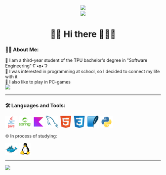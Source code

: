 <div id="header" align="center">
  <img src="https://steamuserimages-a.akamaihd.net/ugc/2495635126620123466/76BF4C5EDEADFE31CF670E500D59C33652193A93/" width="500"> <br>
    <a href="https://gitlab.com/MrToogle"><img src="https://img.shields.io/badge/GitLab-mediumpurple?logo=gitlab&logoColor=orange"></a>
  <h1>🐉🏰 Hi there 🏰🧙‍♂️</h1>
</div>
<div>
  <h3>👨‍💻 About Me:</h3>
  <p>
    🌲 I am a third-year student of the TPU bachelor's degree in "Software Engineering"  ʕ´•ᴥ•`ʔ<br>
    🌳 I was interested in programming at school, so I decided to connect my life with it<br>
    🌴 I also like to play in PC-games<br>
    <a href="https://steamcommunity.com/profiles/76561199394767668/"><img src="https://img.shields.io/badge/Steam-darkblue?logo=steam&logoColor=white&style=plastic"></a>
  </p>
  <hr>
</div>
<div>
  <h3>🛠️ Languages and Tools:</h3>
  <img src="https://raw.githubusercontent.com/MrTOOGLE/MrTOOGLE/f7ef5a38aeb005b24368508b39b16a4c29295c0a/img/java-original-wordmark.svg" width="40" height="40">
  <img src="https://raw.githubusercontent.com/MrTOOGLE/MrTOOGLE/f7ef5a38aeb005b24368508b39b16a4c29295c0a/img/spring-original-wordmark.svg" width="40" height="40">
  <img src="https://raw.githubusercontent.com/MrTOOGLE/MrTOOGLE/f7ef5a38aeb005b24368508b39b16a4c29295c0a/img/kotlin-original.svg" width="40" height="40">
  <img src="https://raw.githubusercontent.com/MrTOOGLE/MrTOOGLE/f7ef5a38aeb005b24368508b39b16a4c29295c0a/img/mysql-original.svg" width="40" height="40">
  <img src="https://raw.githubusercontent.com/MrTOOGLE/MrTOOGLE/f7ef5a38aeb005b24368508b39b16a4c29295c0a/img/html5-original.svg" width="40" height="40">
  <img src="https://raw.githubusercontent.com/MrTOOGLE/MrTOOGLE/f7ef5a38aeb005b24368508b39b16a4c29295c0a/img/css3-original.svg" width="40" height="40">
  <img src="https://raw.githubusercontent.com/MrTOOGLE/MrTOOGLE/f7ef5a38aeb005b24368508b39b16a4c29295c0a/img/sqlite-original.svg" width="40" height="40">
  <img src="https://raw.githubusercontent.com/MrTOOGLE/MrTOOGLE/f7ef5a38aeb005b24368508b39b16a4c29295c0a/img/python-original.svg" width="40" height="40">
  <br><p>⚙️ In process of studying:</p>
  <img src="https://raw.githubusercontent.com/MrTOOGLE/MrTOOGLE/c1e5b2f81da6ebe753e4421fa4ff5a9571a6ef50/img/docker-original.svg" width="40" height="40">
  <img src="https://raw.githubusercontent.com/MrTOOGLE/MrTOOGLE/2566a92b463610be909b37586a68b6f38b71ed35/img/linux-original.svg" width="40" height="40">
  <hr>
  <img src="https://github-readme-stats-one-beige-52.vercel.app/api/top-langs/?username=MrTOOGLE&layout=donut&theme=vision-friendly-dark&hide=html,css">
</div>
